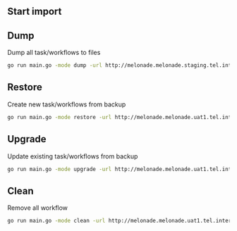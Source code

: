 ## Start import

## Dump
Dump all task/workflows to files
```sh
go run main.go -mode dump -url http://melonade.melonade.staging.tel.internal/api/process-manager
```

## Restore
Create new task/workflows from backup
```sh
go run main.go -mode restore -url http://melonade.melonade.uat1.tel.internal/api/process-manager
```

## Upgrade
Update existing task/workflows from backup
```sh
go run main.go -mode upgrade -url http://melonade.melonade.uat1.tel.internal/api/process-manager
```

## Clean
Remove all workflow
```sh
go run main.go -mode clean -url http://melonade.melonade.uat1.tel.internal/api/process-manager
```